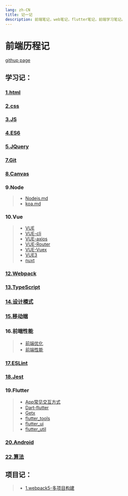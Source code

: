 ```yaml
---
lang: zh-CN
title: 记一记
description: 前端笔记，web笔记，flutter笔记，前端学习笔记。
---
```

# 前端历程记

[githup page](https://wall-e-web.github.io/jiji)

## 学习记：
<!-- [vue](./study/10.Vue/VUE) -->
### <a href="./study/1.html/html.md" target="_blank">1.html</a> 
### <a href="./study/2.css/less.md" target="_blank">2.css</a>
### <a href="./study/3.JS/javascript.md" target="_blank">3.JS</a>
### <a href="./study/4.ES6/ES6.md" target="_blank">4.ES6</a>
### <a href="./study/5.JQuery/JQuery.md" target="_blank">5.JQuery</a>
### <a href="./study/7.Git/git.md" target="_blank">7.Git</a>
### <a href="./study/8.Canvas/canvas.md" target="_blank">8.Canvas</a>
### **9.Node** 
> + <a href="./study/9.Node/Nodejs.md" target="_blank">Nodejs.md</a>
> + <a href="./study/9.Node/koa.md" target="_blank">koa.md</a>
### **10.Vue**
> + <a href="./study/10.Vue/VUE.md" target="_blank">VUE</a>
> + <a href="./study/10.Vue/VUE-cli.md" target="_blank">VUE-cli</a>
> + <a href="./study/10.Vue/VUE-axios.md" target="_blank">VUE-axios</a>
> + <a href="./study/10.Vue/VUE-Router.md" target="_blank">VUE-Router</a>
> + <a href="./study/10.Vue/VUE-Vuex.md" target="_blank">VUE-Vuex</a>
> + <a href="./study/10.Vue/VUE3.md" target="_blank">VUE3</a>
> + <a href="./study/10.Vue/nuxt.md" target="_blank">nuxt</a>
### <a href="./study/12.Webpack/webpack.md" target="_blank">12.Webpack</a>
### <a href="./study/13.TypeScript/Typescript.md" target="_blank">13.TypeScript</a>
### <a href="./study/14.设计模式/设计模式.md" target="_blank">14.设计模式</a>
### <a href="./study/15.移动端/移动端.md" target="_blank">15.移动端</a>
### **16.前端性能**
> + <a href="./study/16.前端性能/前端优化.md" target="_blank">前端优化</a>
> + <a href="./study/16.前端性能/前端性能.md" target="_blank">前端性能</a>
### <a href="./study/17.ESLint/eslint.md" target="_blank">17.ESLint</a>
### <a href="./study/18.Jest/jest.md" target="_blank">18.Jest</a>
### **19.Flutter**
> + <a href="./study/19.Flutter/App常见交互方式.md" target="_blank">App常见交互方式</a>
> + <a href="./study/19.Flutter/Dart-flutter.md" target="_blank">Dart-flutter</a>
> + <a href="./study/19.Flutter/Getx.md" target="_blank">Getx</a>
> + <a href="./study/19.Flutter/flutter_tools.md" target="_blank">flutter_tools</a>
> + <a href="./study/19.Flutter/flutter_ui.md" target="_blank">flutter_ui</a>
> + <a href="./study/19.Flutter/flutter_util.md" target="_blank">flutter_util</a>
### <a href="./study/20.Android/android.md" target="_blank">20.Android</a>
### <a href="./study/22.算法/算法.md" target="_blank">22.算法</a>

## 项目记：
> + <a href="./project/webpack5多项目构建.md" target="_blank">1.webpack5-多项目构建</a>